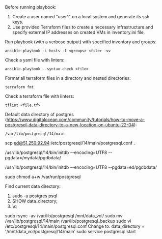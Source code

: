 Before running playbook:
1. Create a user named "user1" on a local system and generate its ssh keys.
2. Use provided Terraform files to create a necessary infrastructure and specify external IP addresses on created VMs in inventory.ini file.


Run playbook (with a verbose output) with specified inventory and groups:
```
ansible-playbook -i hosts -l <groups> <file> -vv
```
Check a yaml file with linters:
```
ansible-playbook --syntax-check <file>
```

Format all terraform files in a directory and nested directories:
```
terraform fmt
```
Check a terraform file with linters:
```
tflint <file.tf>
```

Default data directory of postgres (https://www.digitalocean.com/community/tutorials/how-to-move-a-postgresql-data-directory-to-a-new-location-on-ubuntu-22-04):
```
/var/lib/postgresql/14/main
```

scp ed@51.250.92.94:/etc/postgresql/14/main/postgresql.conf .

/usr/lib/postgresql/14/bin/initdb --encoding=UTF8 --pgdata=/mydata/pgdbdata/

/usr/lib/postgresql/14/bin/initdb --encoding=UTF8 --pgdata=ed/pgdbdata/

sudo chmod a+w /var/run/postgresql


Find current data directory:
1. sudo -u postgres psql
2. SHOW data_directory;
3. \q

sudo rsync -av /var/lib/postgresql   /mnt/data_vol/
sudo mv /var/lib/postgresql/14/main /var/lib/postgresql_backup
sudo vi /etc/postgresql/14/main/postgresql.conf
Change to:
data_directory = '/mnt/data_vol/postgresql/14/main'
sudo service postgresql start
